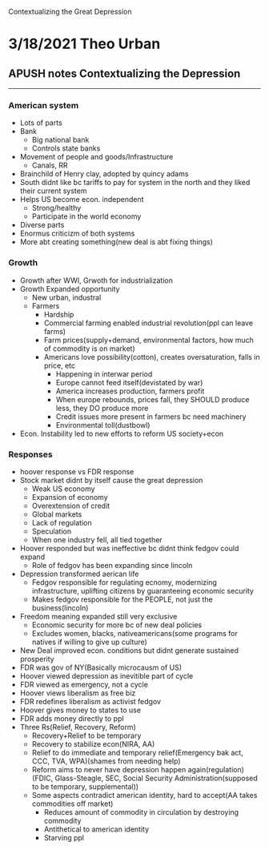 Contextualizing the Great Depression

# 3/18/2021 Theo Urban
## APUSH notes Contextualizing the Depression
***
### American system
 - Lots of parts
 - Bank
	 - Big national bank
	 - Controls state banks
 - Movement of people and goods/Infrastructure
	 - Canals, RR
 - Brainchild of Henry clay, adopted by quincy adams
 - South didnt like bc tariffs to pay for system in the north and they liked their current system
 - Helps US become econ. independent
	 - Strong/healthy
	 - Participate in the world economy
 - Diverse parts
 - Enormus criticizm of both systems
 - More abt creating something(new deal is abt fixing things)

### Growth
 - Growth after WWI, Grwoth for industrialization
 - Growth Expanded opportunity
	 - New urban, industral
	 - Farmers
		 - Hardship
		 - Commercial farming enabled industrial revolution(ppl can leave farms)
		 - Farm prices(supply+demand, environmental factors, how much of commodity is on market)
		 - Americans love possibility(cotton), creates oversaturation, falls in price, etc
			 - Happening in interwar period
			 - Europe cannot feed itself(devistated by war)
			 - America increases production, farmers profit
			 - When europe rebounds, prices fall, they SHOULD produce less, they DO produce more
			 - Credit issues more present in farmers bc need machinery
			 - Environmental toll(dustbowl)
 - Econ. Instability led to new efforts to reform US society+econ

### Responses
 - hoover response vs FDR response
 - Stock market didnt by itself cause the great depression
	 - Weak US economy
	 - Expansion of economy
	 - Overextension of credit
	 - Global markets
	 - Lack of regulation
	 - Speculation
	 - When one industry fell, all tied together
 - Hoover responded but was ineffective bc didnt think fedgov could expand
	 - Role of fedgov has been expanding since lincoln
 - Depression transformed aerican life
	 - Fedgov responsible for regulating ecnomy, modernizing infrastructure, uplifting citizens by guaranteeing economic security
	 - Makes fedgov responsible for the PEOPLE, not just the business(lincoln)
 - Freedom meaning expanded still very exclusive
	 - Economic security for more bc of new deal policies
	 - Excludes women, blacks, nativeamericans(some programs for natives if willing to give up culture)
 - New Deal improved econ. conditions but didnt generate sustained prosperity
 - FDR was gov of NY(Basically microcausm of US)
 - Hoover viewed depression as inevitible part of cycle
 - FDR viewed as emergency, not a cycle
 - Hoover views liberalism as free biz
 - FDR redefines liberalism as activist fedgov
 - Hoover gives money to states to use
 - FDR adds money directly to ppl
 - Three Rs(Relief, Recovery, Reform)
	 - Recovery+Relief to be temporary
	 - Recovery to stabilize econ(NIRA, AA)
	 - Relief to do immediate and temporary relief(Emergency bak act, CCC, TVA, WPA)(shames from needing help)
	 - Reform aims to never have depression happen again(regulation)(FDIC, Glass-Steagle, SEC, Social Security Administration(supposed to be temporary, supplemental))
	 - Some aspects contradict american identity, hard to accept(AA takes commodities off market)
		 - Reduces amount of commodity in circulation by destroying commodity
		 - Antithetical to american identity
		 - Starving ppl